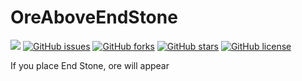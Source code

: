 # OreAboveEndStone
[![](https://poggit.pmmp.io/ci.shield/MCPE-PC/OreAboveEndStone/OreAboveEndStone)](https://poggit.pmmp.io/ci/MCPE-PC/OreAboveEndStone)
[![GitHub issues](https://img.shields.io/github/issues/MCPE-PC/OreAboveEndStone.svg)](https://github.com/MCPE-PC/OreAboveEndStone/issues)
[![GitHub forks](https://img.shields.io/github/forks/MCPE-PC/OreAboveEndStone.svg)](https://github.com/MCPE-PC/OreAboveEndStone/network)
[![GitHub stars](https://img.shields.io/github/stars/MCPE-PC/OreAboveEndStone.svg)](https://github.com/MCPE-PC/OreAboveEndStone/stargazers)
[![GitHub license](https://img.shields.io/github/license/MCPE-PC/OreAboveEndStone.svg)](https://github.com/MCPE-PC/OreAboveEndStone/blob/master/LICENSE)

If you place End Stone, ore will appear
